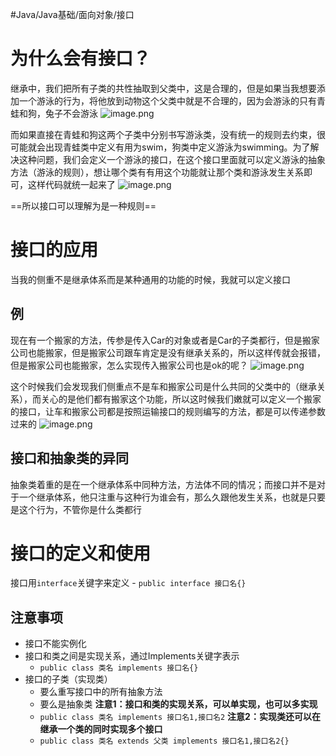 #Java/Java基础/面向对象/接口 
# 为什么会有接口？
继承中，我们把所有子类的共性抽取到父类中，这是合理的，但是如果当我想要添加一个游泳的行为，将他放到动物这个父类中就是不合理的，因为会游泳的只有青蛙和狗，兔子不会游泳
![image.png](https://pic.hibugs.net/NGBTEAM/20250327022121862.png)

而如果直接在青蛙和狗这两个子类中分别书写游泳类，没有统一的规则去约束，很可能就会出现青蛙类中定义有用为swim，狗类中定义游泳为swimming。为了解决这种问题，我们会定义一个游泳的接口，在这个接口里面就可以定义游泳的抽象方法（游泳的规则），想让哪个类有有用这个功能就让那个类和游泳发生关系即可，这样代码就统一起来了
![image.png](https://pic.hibugs.net/NGBTEAM/20250327022533590.png)

==所以接口可以理解为是一种规则==
# 接口的应用
当我的侧重不是继承体系而是某种通用的功能的时候，我就可以定义接口

## 例
现在有一个搬家的方法，传参是传入Car的对象或者是Car的子类都行，但是搬家公司也能搬家，但是搬家公司跟车肯定是没有继承关系的，所以这样传就会报错，但是搬家公司也能搬家，怎么实现传入搬家公司也是ok的呢？
![image.png](https://pic.hibugs.net/NGBTEAM/20250327022910783.png)

这个时候我们会发现我们侧重点不是车和搬家公司是什么共同的父类中的（继承关系），而关心的是他们都有搬家这个功能，所以这时候我们嫩就可以定义一个搬家的接口，让车和搬家公司都是按照运输接口的规则编写的方法，都是可以传递参数过来的
![image.png](https://pic.hibugs.net/NGBTEAM/20250327023110876.png)
## 接口和抽象类的异同
抽象类着重的是在一个继承体系中同种方法，方法体不同的情况；而接口并不是对于一个继承体系，他只注重与这种行为谁会有，那么久跟他发生关系，也就是只要是这个行为，不管你是什么类都行
# 接口的定义和使用
接口用`interface`关键字来定义
	- `public interface 接口名{}`
## 注意事项
- 接口不能实例化
- 接口和类之间是实现关系，通过Implements关键字表示
	- `public class 类名 implements 接口名{}`
- 接口的子类（实现类）
	- 要么重写接口中的所有抽象方法
	- 要么是抽象类
**注意1：接口和类的实现关系，可以单实现，也可以多实现**
	- `public class 类名 implements 接口名1,接口名2`
**注意2：实现类还可以在继承一个类的同时实现多个接口**
	- `public class 类名 extends 父类 implements 接口名1,接口名2{}`